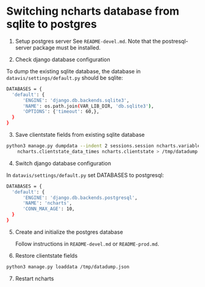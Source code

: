 # Switching ncharts database from sqlite to postgres

1. Setup postgres server
   See `README-devel.md`. Note that the postresql-server package
   must be installed.

2. Check django database configuration

  To dump the existing sqlite database, the database in `datavis/settings/default.py` should be sqlite:

  ```sh
  DATABASES = {
    'default': {
        'ENGINE': 'django.db.backends.sqlite3',
        'NAME': os.path.join(VAR_LIB_DIR, 'db.sqlite3'),
        'OPTIONS': {'timeout': 60,},
    }
  }
```

3. Save clientstate fields from existing sqlite database

  ```sh
  python3 manage.py dumpdata --indent 2 sessions.session ncharts.variabletimes \
      ncharts.clientstate_data_times ncharts.clientstate > /tmp/datadump.json
```

4. Switch django database configuration

  In `datavis/settings/default.py` set DATABASES to postgresql:

  ```sh
  DATABASES = {
    'default': {
        'ENGINE': 'django.db.backends.postgresql',
        'NAME': 'ncharts',
        'CONN_MAX_AGE': 10,
    }
  }
```

5. Create and initialize the postgres database

   Follow instructions in `README-devel.md` or `README-prod.md`.

6. Restore clientstate fields

  ```sh
python3 manage.py loaddata /tmp/datadump.json
```

7. Restart ncharts
